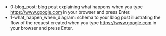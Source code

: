 # 

- 0-blog_post:  blog post explaining what happens when you type https://www.google.com in your browser and press Enter.
- 1-what_happen_when_diagram: schema to your blog post illustrating the flow of the request created when you type https://www.google.com in your browser and press Enter.
